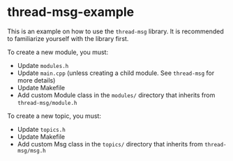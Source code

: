 # thread-msg-example

This is an example on how to use the `thread-msg` library.
It is recommended to familiarize yourself with the library
first.

To create a new module, you must:
* Update `modules.h`
* Update `main.cpp` (unless creating a child module. See `thread-msg` for more details)
* Update Makefile
* Add custom Module class in the `modules/` directory that inherits from `thread-msg/module.h`

To create a new topic, you must:
* Update `topics.h`
* Update Makefile
* Add custom Msg class in the `topics/` directory that inherits from `thread-msg/msg.h`
